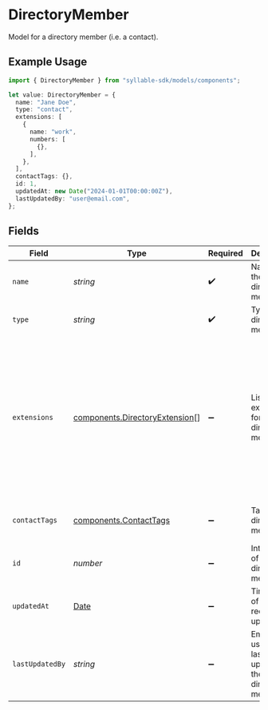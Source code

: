 # DirectoryMember

Model for a directory member (i.e. a contact).

## Example Usage

```typescript
import { DirectoryMember } from "syllable-sdk/models/components";

let value: DirectoryMember = {
  name: "Jane Doe",
  type: "contact",
  extensions: [
    {
      name: "work",
      numbers: [
        {},
      ],
    },
  ],
  contactTags: {},
  id: 1,
  updatedAt: new Date("2024-01-01T00:00:00Z"),
  lastUpdatedBy: "user@email.com",
};
```

## Fields

| Field                                                                                                 | Type                                                                                                  | Required                                                                                              | Description                                                                                           | Example                                                                                               |
| ----------------------------------------------------------------------------------------------------- | ----------------------------------------------------------------------------------------------------- | ----------------------------------------------------------------------------------------------------- | ----------------------------------------------------------------------------------------------------- | ----------------------------------------------------------------------------------------------------- |
| `name`                                                                                                | *string*                                                                                              | :heavy_check_mark:                                                                                    | Name of the directory member                                                                          | Jane Doe                                                                                              |
| `type`                                                                                                | *string*                                                                                              | :heavy_check_mark:                                                                                    | Type of the directory member                                                                          | contact                                                                                               |
| `extensions`                                                                                          | [components.DirectoryExtension](../../models/components/directoryextension.md)[]                      | :heavy_minus_sign:                                                                                    | List of extensions for the directory member                                                           | [<br/>{<br/>"name": "work",<br/>"numbers": [<br/>{<br/>"number": "+1234567890",<br/>"rules": [<br/>{<br/>"language": "en"<br/>}<br/>]<br/>}<br/>]<br/>}<br/>] |
| `contactTags`                                                                                         | [components.ContactTags](../../models/components/contacttags.md)                                      | :heavy_minus_sign:                                                                                    | Tags for the directory member                                                                         | {<br/>"tag1": "value1",<br/>"tag2": "value2"<br/>}                                                    |
| `id`                                                                                                  | *number*                                                                                              | :heavy_minus_sign:                                                                                    | Internal ID of the directory member                                                                   | 1                                                                                                     |
| `updatedAt`                                                                                           | [Date](https://developer.mozilla.org/en-US/docs/Web/JavaScript/Reference/Global_Objects/Date)         | :heavy_minus_sign:                                                                                    | Timestamp of most recent update                                                                       | 2024-01-01T00:00:00Z                                                                                  |
| `lastUpdatedBy`                                                                                       | *string*                                                                                              | :heavy_minus_sign:                                                                                    | Email of the user who last updated the directory member                                               | user@email.com                                                                                        |